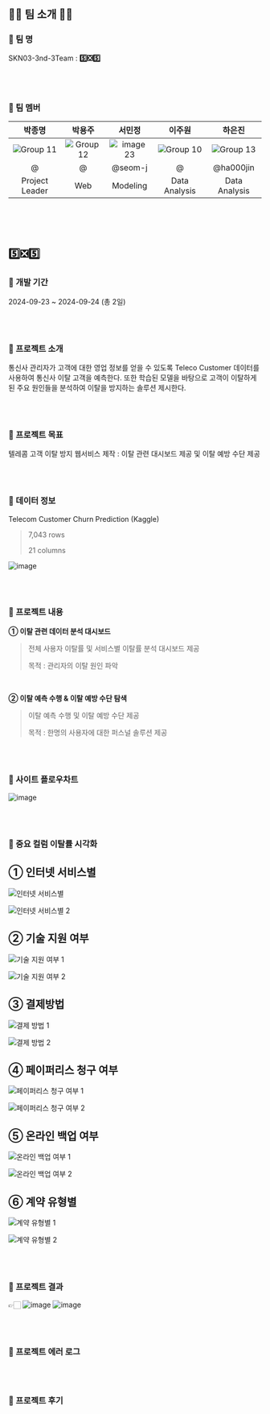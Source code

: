 ## 👋🏻 팀 소개 👋🏻
### 📌 팀 명
SKN03-3nd-3Team : **5️⃣❎5️⃣**

<br/><br/>

### 📌 팀 멤버
| 박종명 | 박용주 | 서민정 | 이주원 | 하은진 |
|:--:|:--:|:--:|:--:|:--:|
|![Group 11](https://github.com/user-attachments/assets/17bf149f-471e-4c95-80a1-66effa211bf9)|![Group 12](https://github.com/user-attachments/assets/e7217b02-c9f8-4bc9-ae2d-0a31c5f75349)|![image 23](https://github.com/user-attachments/assets/7dea616b-7a83-4cba-b6ef-f29fd597a440)|![Group 10](https://github.com/user-attachments/assets/e0e30c18-d852-4e13-9122-938d8a2a9292)|![Group 13](https://github.com/user-attachments/assets/04e43b07-22c3-4f08-9d7b-79a0c8bef36d)|
| @ | @ | @seom-j | @ | @ha000jin |
| Project Leader | Web | Modeling | Data Analysis | Data Analysis |


<br/><br/><br/>


## 5️⃣❎5️⃣
### 📌 개발 기간
2024-09-23 ~ 2024-09-24 (총 2일)

<br/><br/>

### 📌 프로젝트 소개
통신사 관리자가 고객에 대한 영업 정보를 얻을 수 있도록 Teleco Customer 데이터를 사용하여 통신사 이탈 고객을 예측한다. 또한 학습된 모델을 바탕으로 고객이 이탈하게 된 주요 원인들을 분석하여 이탈을 방지하는 솔루션 제시한다.


<br/><br/>

### 📌 프로젝트 목표
텔레콤 고객 이탈 방지 웹서비스 제작
: 이탈 관련 대시보드 제공 및 이탈 예방 수단 제공

<br/><br/>

### 📌 데이터 정보
Telecom Customer Churn Prediction (Kaggle)
> 7,043 rows
> 
> 21 columns

![image](https://github.com/user-attachments/assets/98b320fd-580f-49c8-a1f8-9786c23f41dd)


<br/><br/>

### 📌 프로젝트 내용
**① 이탈 관련 데이터 분석 대시보드**
>  전체 사용자 이탈률 및 서비스별 이탈률 분석 대시보드 제공 
>
>  목적 : 관리자의 이탈 원인 파악

<br/>

**② 이탈 예측 수행 & 이탈 예방 수단 탐색**
> 이탈 예측 수행 및 이탈 예방 수단 제공 
>
> 목적 : 한명의 사용자에 대한 퍼스널 솔루션 제공

<br/><br/>

### 📌 사이트 플로우차트
![image](https://github.com/user-attachments/assets/528bb3d9-1f2e-4d8d-9aaa-3faaafe5ec84)

<br/><br/>

### 📌 중요 컬럼 이탈률 시각화

## ① 인터넷 서비스별
![인터넷 서비스별](https://github.com/user-attachments/assets/c3494d63-cb95-44fe-911d-f70480833d54)

![인터넷 서비스별 2](https://github.com/user-attachments/assets/727b75d2-782d-41f4-a904-c41ba51a6051)

## ② 기술 지원 여부
![기술 지원 여부 1](https://github.com/user-attachments/assets/47af6e13-55c5-4c41-88c7-39376f07e968)

![기술 지원 여부 2](https://github.com/user-attachments/assets/a5617442-e8c1-4b54-9586-ac85c82932ae)

## ③ 결제방법
![결제 방법 1](https://github.com/user-attachments/assets/b333cef9-8997-45b6-8d17-b76f2674f853)

![결제 방법 2](https://github.com/user-attachments/assets/a4924614-ce46-44c3-ac9b-499410a61f39)

## ④ 페이퍼리스 청구 여부
![페이퍼리스 청구 여부 1](https://github.com/user-attachments/assets/62ab620f-b2b3-4b87-974d-c44dc7bd40e1)

![페이퍼리스 청구 여부 2](https://github.com/user-attachments/assets/ac978f64-da6d-42db-9917-1c177d9fc3a3)

## ⑤ 온라인 백업 여부
![온라인 백업 여부 1](https://github.com/user-attachments/assets/782d7b18-7f18-4687-85bb-e251f0bd86c0)

![온라인 백업 여부 2](https://github.com/user-attachments/assets/2053ba9b-40f9-4263-b85a-778bba55dd1c)

## ⑥ 계약 유형별
![계약 유형별 1](https://github.com/user-attachments/assets/675ed00d-96df-43e5-82f5-0e91ba420e45)

![계약 유형별 2](https://github.com/user-attachments/assets/79792b10-97ab-497e-af59-0c93535f8927)


<br/><br/>

### 📌 프로젝트 결과 

👉🏻 
![image](https://github.com/user-attachments/assets/aefc199b-23b6-4010-abc4-2b9e28c04afd)
![image](https://github.com/user-attachments/assets/18ad6934-d802-4669-bc48-d2ee3cf584d1)


<br/><br/>

### 📌 프로젝트 에러 로그


<br/><br/>

### 📌 프로젝트 후기


